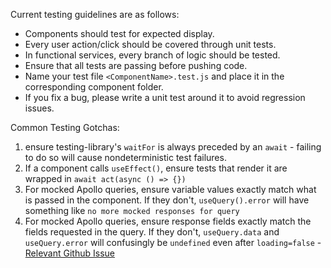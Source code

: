 Current testing guidelines are as follows:

- Components should test for expected display.
- Every user action/click should be covered through unit tests.
- In functional services, every branch of logic should be tested.
- Ensure that all tests are passing before pushing code.
- Name your test file `<ComponentName>.test.js` and place it in the corresponding component folder.
- If you fix a bug, please write a unit test around it to avoid regression issues.

Common Testing Gotchas:

1. ensure testing-library's `waitFor` is always preceded by an `await` - failing to do so will cause nondeterministic test failures.
2. If a component calls `useEffect()`, ensure tests that render it are wrapped in `await act(async () => {})`
3. For mocked Apollo queries, ensure variable values exactly match what is passed in the component. If they don't, `useQuery().error` will have something like `no more mocked responses for query`
4. For mocked Apollo queries, ensure response fields exactly match the fields requested in the query. If they don't, `useQuery.data` and `useQuery.error` will confusingly be `undefined` even after `loading=false` - [Relevant Github Issue](https://github.com/apollographql/apollo-client/issues/7081#issuecomment-700923092)
